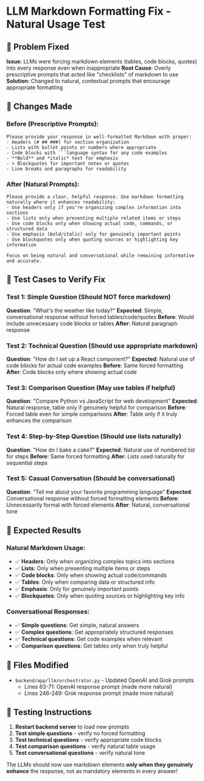 # LLM Markdown Formatting Fix - Natural Usage Test

## 🎯 **Problem Fixed**
**Issue**: LLMs were forcing markdown elements (tables, code blocks, quotes) into every response even when inappropriate
**Root Cause**: Overly prescriptive prompts that acted like "checklists" of markdown to use
**Solution**: Changed to natural, contextual prompts that encourage appropriate formatting

## 🔧 **Changes Made**

### **Before (Prescriptive Prompts):**
```
Please provide your response in well-formatted Markdown with proper:
- Headers (# ## ###) for section organization
- Lists with bullet points or numbers where appropriate
- Code blocks with ```language syntax for any code examples  
- **Bold** and *italic* text for emphasis
- > Blockquotes for important notes or quotes
- Line breaks and paragraphs for readability
```

### **After (Natural Prompts):**
```
Please provide a clear, helpful response. Use markdown formatting naturally where it enhances readability:
- Use headers only if you're organizing complex information into sections
- Use lists only when presenting multiple related items or steps
- Use code blocks only when showing actual code, commands, or structured data
- Use emphasis (bold/italic) only for genuinely important points
- Use blockquotes only when quoting sources or highlighting key information

Focus on being natural and conversational while remaining informative and accurate.
```

## 🧪 **Test Cases to Verify Fix**

### **Test 1: Simple Question (Should NOT force markdown)**
**Question**: "What's the weather like today?"
**Expected**: Simple, conversational response without forced tables/code/quotes
**Before**: Would include unnecessary code blocks or tables
**After**: Natural paragraph response

### **Test 2: Technical Question (Should use appropriate markdown)**  
**Question**: "How do I set up a React component?"
**Expected**: Natural use of code blocks for actual code examples
**Before**: Same forced formatting
**After**: Code blocks only where showing actual code

### **Test 3: Comparison Question (May use tables if helpful)**
**Question**: "Compare Python vs JavaScript for web development"
**Expected**: Natural response, table only if genuinely helpful for comparison
**Before**: Forced table even for simple comparisons
**After**: Table only if it truly enhances the comparison

### **Test 4: Step-by-Step Question (Should use lists naturally)**
**Question**: "How do I bake a cake?"
**Expected**: Natural use of numbered list for steps
**Before**: Same forced formatting
**After**: Lists used naturally for sequential steps

### **Test 5: Casual Conversation (Should be conversational)**
**Question**: "Tell me about your favorite programming language"
**Expected**: Conversational response without forced formatting elements
**Before**: Unnecessarily formal with forced elements
**After**: Natural, conversational tone

## 🎉 **Expected Results**

### **Natural Markdown Usage:**
- ✅ **Headers**: Only when organizing complex topics into sections
- ✅ **Lists**: Only when presenting multiple items or steps
- ✅ **Code blocks**: Only when showing actual code/commands
- ✅ **Tables**: Only when comparing data or structured info
- ✅ **Emphasis**: Only for genuinely important points
- ✅ **Blockquotes**: Only when quoting sources or highlighting key info

### **Conversational Responses:**
- ✅ **Simple questions**: Get simple, natural answers
- ✅ **Complex questions**: Get appropriately structured responses
- ✅ **Technical questions**: Get code examples when relevant
- ✅ **Comparison questions**: Get tables only when truly helpful

## 📁 **Files Modified**
- `backend/app/llm/orchestrator.py` - Updated OpenAI and Grok prompts
  - Lines 63-71: OpenAI response prompt (made more natural)
  - Lines 246-249: Grok response prompt (made more natural)

## 🚀 **Testing Instructions**

1. **Restart backend server** to load new prompts
2. **Test simple questions** - verify no forced formatting
3. **Test technical questions** - verify appropriate code blocks
4. **Test comparison questions** - verify natural table usage
5. **Test conversational questions** - verify natural tone

The LLMs should now use markdown elements **only when they genuinely enhance** the response, not as mandatory elements in every answer!
